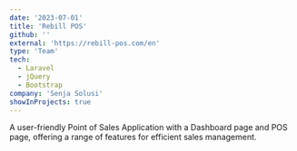 ```yaml
---
date: '2023-07-01'
title: 'Rebill POS'
github: ''
external: 'https://rebill-pos.com/en'
type: 'Team'
tech:
  - Laravel
  - jQuery
  - Bootstrap
company: 'Senja Solusi'
showInProjects: true
---
```


A user-friendly Point of Sales Application with a Dashboard page and POS page, offering a range of features for efficient sales management.
